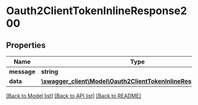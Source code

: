 # Oauth2ClientTokenInlineResponse200

## Properties
Name | Type | Description | Notes
------------ | ------------- | ------------- | -------------
**message** | **string** |  | [optional] 
**data** | [**\swagger_client\Model\Oauth2ClientTokenInlineResponse200Data**](Oauth2ClientTokenInlineResponse200Data.md) |  | [optional] 

[[Back to Model list]](../README.md#documentation-for-models) [[Back to API list]](../README.md#documentation-for-api-endpoints) [[Back to README]](../README.md)

